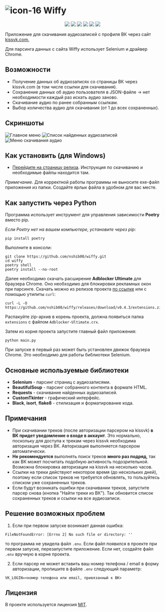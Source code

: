 # ![icon-16](https://github.com/user-attachments/assets/bec151e3-27fb-44a8-82be-6f3bff96d7b4) Wiffy

<p align="center">
<img src="https://img.shields.io/badge/python-3.9%2B-blue?logo=python&logoColor=white">
<img src="https://img.shields.io/badge/selenium-4.22.0-lightgreen?logo=selenium&logoColor=green">
<img src="https://img.shields.io/badge/code--style-black-black">
<img src="https://img.shields.io/github/v/release/nshib00/wiffy.svg">
<img src="https://img.shields.io/github/downloads/nshib00/wiffy/total.svg">
<img src="https://img.shields.io/github/license/nshib00/wiffy.svg">
<p>

Приложение для скачивания аудиозаписей с профиля ВК через сайт [kissvk.com.](https://kissvk.com/)

Для парсинга данных с сайта Wiffy использует Selenium и драйвер Chrome.


## Возможности
- Получение данных об аудиозаписях со страницы ВК через kissvk.com (в том числе ссылки для скачивания).
- Сохранение данных об аудио пользователя в JSON-файле → нет необходимости каждый раз искать аудио заново.
- Скачивание аудио по ранее собранным ссылкам.
- Выбор количества аудио для скачивания (от 1 до всех сохраненных).


## Скриншоты
![Главное меню](https://github.com/user-attachments/assets/33b162b5-059d-4ccd-8c58-798f47458591)
![Список найденных аудиозаписей](https://github.com/user-attachments/assets/d3057bd6-bde7-4dce-989a-9167365a98a7)
![Меню скачивания аудио](https://github.com/user-attachments/assets/247bd9ab-e5a1-4f96-8246-90f5914f0b91)


## Как установить (для Windows)

- [Перейдите на страницу релиза](https://github.com/nshib00/wiffy/releases/latest). Инструкция по скачиванию и необходимые файлы находится там.

_Примечание._ Для корректной работы программы не выносите exe-файл приложения из папки. Создайте ярлык файла в удобном для вас месте.

## Как запустить через Python


Программа использует инструмент для управления зависимости **Poetry** вместо pip. 

_Если Poetry нет на вашем компьютере, установите через pip:_
```
pip install poetry
```

Выполните в консоли:

```
git clone https://github.com/nshib00/wiffy.git
cd wiffy
poetry shell
poetry install --no-root
```

Далее необходимо скачать расширение **Adblocker Ultimate** для браузера Chrome. Оно необходимо для блокировки рекламных окон при парсинге.
Скачать можно из релизов проекта [по ссылке](https://github.com/nshib00/wiffy/releases/download/v0.4.3/extensions.zip) или с помощью утилиты `curl`:
```
curl -L -O https://github.com/nshib00/wiffy/releases/download/v0.4.3/extensions.zip
```
Распакуйте zip-архив в корень проекта, должна появиться папка `extensions` с файлом `Adblocker-Ultimate.crx`.

Затем из корня проекта запустите главный файл приложения:
```
python main.py
```
При запуске в первый раз может быть установлен движок браузера Chrome. Это необходимо для работы библиотеки Selenium.


## Основные используемые библиотеки

- **Selenium** - парсинг страниц с аудиозаписями.
- **BeautifulSoup** - парсинг собранного контента в формате HTML.
- **Requests** - скачивание найденных аудиозаписей.
- **CustomTkinter** - графический интерфейс.
- **Black**, **isort**, **flake8** - стилизация и форматирование кода.
  

## Примечания

- При скачивании треков (после авторизации парсером на kissvk) **в ВК придет уведомление о входе в аккаунт**. Это нормально, поскольку для доступа к трекам через kissvk необходима авторизация через ВК. Авторизация выполняется парсером автоматически.
- **Не рекомендуется** выполнять поиск треков **много раз подряд**, так как ВК может посчитать подобную активность подозрительной. Возможна блокировка авторизации на kissvk на несколько часов.
- Ссылки на треки действуют некоторое время (до нескольких дней), поэтому если список треков не требуется обновлять, то пользуйтесь списком уже сохраненных треков.
- Если будут возникать ошибки при скачивании треков, запустите парсер снова (кнопка "Найти треки из ВК"). Так обновится список сохраненных треков и ссылки на все аудиозаписи.


## Решение возможных проблем

1. Если при первом запуске возникает данная ошибка:
```
FileNotFoundError: [Errno 2] No such file or directory: ''
```
то программа не увидела файл `.env`. Если файл появился в проекте при первом запуске, перезапустите приложение. Если нет, создайте файл `.env` вручную в корне проекта.

2. Если парсер не может вставить ваш номер телефона / email в форму авторизации, пропишите в файле `.env`
следующий параметр:
```
VK_LOGIN=<номер телефона или email, привязанный к ВК>
```

## Лицензия

В проекте используется лицензия [MIT](https://github.com/nshib00/wiffy/blob/main/LICENSE).
